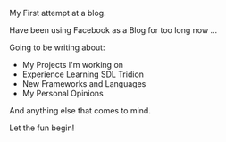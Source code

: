 My First attempt at a blog.

Have been using Facebook as a Blog for too long now ...

Going to be writing about:
* My Projects I'm working on
* Experience Learning SDL Tridion
* New Frameworks and Languages
* My Personal Opinions

And anything else that comes to mind.

Let the fun begin!